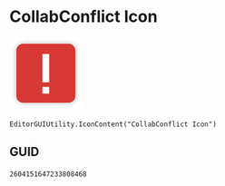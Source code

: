# CollabConflict Icon
![](/img/CollabConflict%20Icon.png)

``` CSharp
EditorGUIUtility.IconContent("CollabConflict Icon")
```
## GUID
```
2604151647233808468
```
